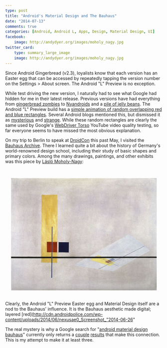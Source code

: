 ```yaml
---
type: post
title: "Android's Material Design and The Bauhaus"
date: "2014-07-13"
comments: true
categories: [Android, Android L, Apps, Design, Material Design, UI]
facebook:
    image: http://andydyer.org/images/moholy_nagy.jpg
twitter_card:
    type: summary_large_image
    image: http://andydyer.org/images/moholy_nagy.jpg
---
```


Since Android Gingerbread (v2.3), loyalists know that each version has an Easter egg that can be accessed by repeatedly tapping the version number on the Settings > About screen. The Android "L" Preview is no exception.

While test driving the new version, I naturally had to see what Google had hidden for me in their latest release. Previous versions have had everything from [gingerbread zombies](https://www.youtube.com/watch?v=PeAFCIvqNxc) to [Nyandroids](https://www.youtube.com/watch?v=DfY73GBBHxg) and a [pile of jelly beans](https://www.youtube.com/watch?v=iN-nJdAJS7g). The Android "L" Preview build has a [simple animation of random overlapping red and blue rectangles](https://www.youtube.com/watch?v=_He5MIYJas8). Several Android blogs mentioned this, but dismissed it as [mysterious](http://www.androidcentral.com/android-l-Previews-easter-egg-webdriver-torso) and [strange](http://www.slashgear.com/hands-on-with-the-android-l-features-google-didnt-mention-27335613/). While these random rectangles are clearly the same used by Google's [WebDriver Torso](http://www.bbc.com/news/technology-27778071) YouTube video quality testing, so far everyone seems to have missed the most obvious explanation.

On my trip to Berlin to speak at [DroidCon](http://de.droidcon.com/2014/session/froyo-kitkat-two-years-developing-maintaining-deliradio) this past May, I visited the [Bauhaus Archive](http://www.bauhaus.de/de/bauhaus-archiv/). There I learned quite a bit about the history of Germany's world-renowned design school, including their study of basic shapes and primary colors. Among the many drawings, paintings, and other exhibits was this piece by [Lásló Moholy-Nagy](http://en.wikipedia.org/wiki/L%C3%A1szl%C3%B3_Moholy-Nagy):

<br/><div style="text-align:center"><a href="http://bauhaus-online.de/en/atlas/werke/construction-z1" title="Construction Z1"><img src="/images/moholy_nagy.jpg" alt="Moholy-Nagy" style="width: 467px;" /></div></a><br/>

Clearly, the Android "L" Preview Easter egg and Material Design itself are a nod to the Bauhaus' influence. It is the Bauhaus aesthetic made digital; layered [red](http://cdn.androidpolice.com/wp-content/uploads/2014/06/nexusae0_Screenshot_"2014-06-26"

The real mystery is why a Google search for "[android material design bauhaus](https://www.google.com/search?q=android+material+design+bauhaus)" currently only returns a [couple](http://www.ukessays.com/essays/cultural-studies/influence-of-the-bauhaus-on-design-cultural-studies-essay.php) [results](http://forum.xda-developers.com/showthread.php?t=2794642&page=4) that make this connection. This is my attempt to make it at least three.
